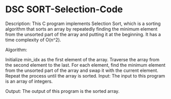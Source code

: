 # DSC SORT-Selection-Code

Description:
This C program implements Selection Sort, which is a sorting algorithm that sorts an array by repeatedly finding the minimum element from the unsorted part of the array and putting it at the beginning. It has a time complexity of O(n^2).

Algorithm:

Initialize min_idx as the first element of the array.
Traverse the array from the second element to the last.
For each element, find the minimum element from the unsorted part of the array and swap it with the current element.
Repeat the process until the array is sorted.
Input:
The input to this program is an array of integers.

Output:
The output of this program is the sorted array.
